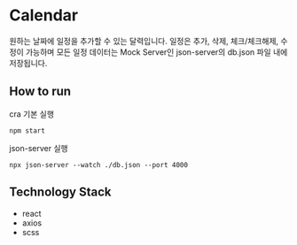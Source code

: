 # Calendar

원하는 날짜에 일정을 추가할 수 있는 달력입니다.
일정은 추가, 삭제, 체크/체크해제, 수정이 가능하며 모든 일정 데이터는 Mock Server인 json-server의 db.json 파일 내에 저장됩니다.

## How to run

cra 기본 실행
```
npm start
```

json-server 실행
```
npx json-server --watch ./db.json --port 4000
```

## Technology Stack
- react
- axios
- scss
